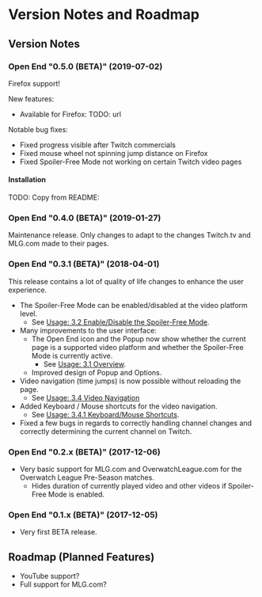 # Version Notes and Roadmap


## Version Notes


### Open End "0.5.0 (BETA)" (2019-07-02)

Firefox support!

New features:

- Available for Firefox: TODO: url

Notable bug fixes:

- Fixed progress visible after Twitch commercials
- Fixed mouse wheel not spinning jump distance on Firefox
- Fixed Spoiler-Free Mode not working on certain Twitch video pages


#### Installation
TODO: Copy from README:


### Open End "0.4.0 (BETA)" (2019-01-27)

Maintenance release. Only changes to adapt to the changes Twitch.tv and MLG.com made to their pages.


### Open End "0.3.1 (BETA)" (2018-04-01)

This release contains a lot of quality of life changes to enhance the user experience.

- The Spoiler-Free Mode can be enabled/disabled at the video platform level.
  - See [Usage: 3.2 Enable/Disable the Spoiler-Free Mode](../README.md#32-enabledisable-the-spoiler-free-mode).
- Many improvements to the user interface:
  - The Open End icon and the Popup now show whether the current page is a supported video platform and whether the Spoiler-Free Mode is currently active.
    - See [Usage: 3.1 Overview](../README.md#31-overview). 
  - Improved design of Popup and Options.
- Video navigation (time jumps) is now possible without reloading the page.
  - See [Usage: 3.4 Video Navigation](../README.md#34-video-navigation)
- Added Keyboard / Mouse shortcuts for the video navigation.
  - See [Usage: 3.4.1 Keyboard/Mouse Shortcuts](../README.md#341-keyboardmouse-shortcuts).
- Fixed a few bugs in regards to correctly handling channel changes and correctly determining the current channel on Twitch.


### Open End "0.2.x (BETA)" (2017-12-06)
- Very basic support for MLG.com and OverwatchLeague.com for the Overwatch League Pre-Season matches.
  - Hides duration of currently played video and other videos if Spoiler-Free Mode is enabled.
  
  
### Open End "0.1.x (BETA)" (2017-12-05)
- Very first BETA release.


## Roadmap (Planned Features)
- YouTube support?
- Full support for MLG.com?
